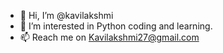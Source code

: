 - 👋 Hi, I’m @kavilakshmi
- 👀 I’m interested in Python coding and learning.
- 📫 Reach me on Kavilakshmi27@gmail.com

<!---
kavilakshmi/kavilakshmi is a ✨ special ✨ repository because its `README.md` (this file) appears on your GitHub profile.
You can click the Preview link to take a look at your changes.
--->
